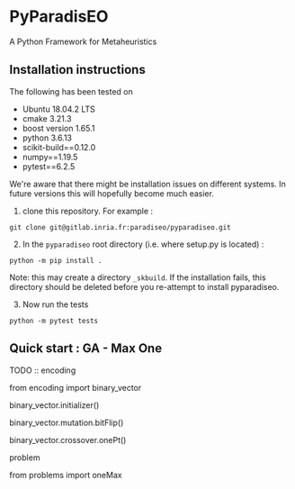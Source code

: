 # PyParadisEO

A Python Framework for Metaheuristics

## Installation instructions

The following has been tested on
- Ubuntu 18.04.2 LTS
- cmake 3.21.3
- boost version 1.65.1
- python 3.6.13
- scikit-build==0.12.0
- numpy==1.19.5
- pytest==6.2.5

We're aware that there might be installation issues on different systems. In future versions this will hopefully become much easier.

1. clone this repository. For example :

`git clone git@gitlab.inria.fr:paradiseo/pyparadiseo.git`


2. In the `pyparadiseo` root directory (i.e. where setup.py is located) :

`python -m pip install .`

Note: this may create a directory `_skbuild`. If the installation fails, this directory should be deleted before you re-attempt to install pyparadiseo.


3. Now run the tests

`python -m pytest tests`

## Quick start : GA - Max One

TODO ::
encoding

from encoding import binary_vector

binary_vector.initializer()

binary_vector.mutation.bitFlip()

binary_vector.crossover.onePt()



problem

from problems import oneMax
